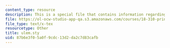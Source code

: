```yaml
---
content_type: resource
description: This is a special file that contains information regarding ulem.
file: https://ol-ocw-studio-app-qa.s3.amazonaws.com/courses/18-310-principles-of-discrete-applied-mathematics-fall-2013/87b6e3f05a0f9cdc13d2da2c7d83cafb_ulem.sty
file_type: text/x-tex
resourcetype: Other
title: ulem.sty
uid: 87b6e3f0-5a0f-9cdc-13d2-da2c7d83cafb
---
```

